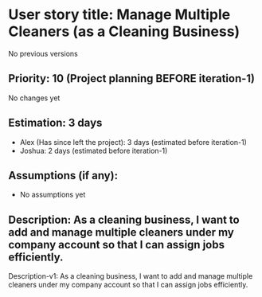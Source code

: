 # User story title: Manage Multiple Cleaners (as a Cleaning Business)
No previous versions

## Priority: 10 (Project planning BEFORE iteration-1)
No changes yet

## Estimation: 3 days
* Alex (Has since left the project): 3 days (estimated before iteration-1)
* Joshua: 2 days (estimated before iteration-1)

## Assumptions (if any):
* No assumptions yet

## Description: As a cleaning business, I want to add and manage multiple cleaners under my company account so that I can assign jobs efficiently. 
Description-v1: As a cleaning business, I want to add and manage multiple cleaners under my company account so that I can assign jobs efficiently. 